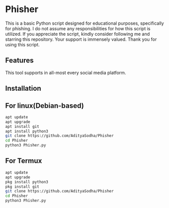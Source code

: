# Phisher
This is a basic Python script designed for educational purposes, specifically for phishing.
I do not assume any responsibilities for how this script is utilized.
If you appreciate the script, kindly consider following me and starring this repository.
Your support is immensely valued. Thank you for using this script.
## Features
This tool supports in all-most every social media platform.
## Installation 
## For linux(Debian-based)
```bash
apt update
apt upgrade
apt install git
apt install python3
git clone https://github.com/AdityaSodha/Phisher
cd Phisher
python3 Phisher.py
```
## For Termux
```bash
apt update
apt upgrade
pkg install python3
pkg install git
git clone https://github.com/AdityaSodha/Phisher
cd Phisher
python3 Phisher.py
```


